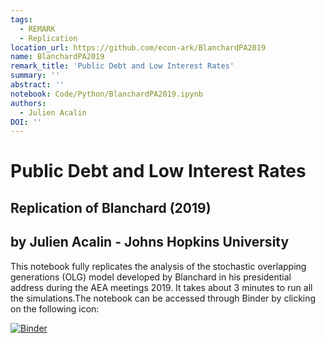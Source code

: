 ```yaml
---
tags:
  - REMARK
  - Replication
location_url: https://github.com/econ-ark/BlanchardPA2019
name: BlanchardPA2019
remark_title: 'Public Debt and Low Interest Rates'
summary: ''
abstract: ''
notebook: Code/Python/BlanchardPA2019.ipynb
authors:
  - Julien Acalin
DOI: ''
---
```




# Public Debt and Low Interest Rates

## Replication of Blanchard (2019)
 
## by Julien Acalin - Johns Hopkins University
 
This notebook fully replicates the analysis of the stochastic overlapping generations (OLG) model developed by Blanchard in his presidential address during the AEA meetings 2019. It takes about 3 minutes to run all the simulations.The notebook can be accessed through Binder by clicking on the following icon:

[![Binder](https://mybinder.org/badge_logo.svg)](https://mybinder.org/v2/gh/jacalin1/BlanchardPA2019/master)

